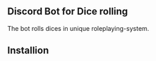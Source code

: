 ## Discord Bot for Dice rolling

The bot rolls dices in unique roleplaying-system.

## Installion

```python -m venv env

```

```env\Scripts\Activate

```

```pip install -r requirements.txt

```
